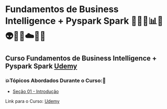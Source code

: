 # Fundamentos de Business Intelligence + Pyspark Spark 👩🏻‍💻📊🤯👽🤖🐍☁️🎲🚀
## Curso Fundamentos de Business Intelligence + Pyspark Spark [Udemy](https://www.udemy.com/course/fundamentos-de-business-intelligence-pyspark-spark/)
### 💥Tópicos Abordados Durante o Curso:🚀
- [Seção 01 - Introdução](https://github.com/romulovieira777/Fundamentos_de_Business_Intelligence_Pyspark_Spark/tree/main/Secao_01_Introducao)

Link para o Curso: [Udemy](https://www.udemy.com/course/fundamentos-de-business-intelligence-pyspark-spark/)
